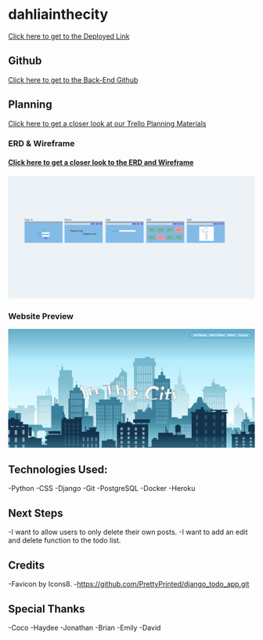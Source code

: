 # dahliainthecity
[Click here to get to the Deployed Link](https://dahliainthecity.herokuapp.com/)

## Github

[Click here to get to the Back-End Github](https://github.com/dlobera/dahliainthecity.git)

## Planning  

[Click here to get a closer look at our Trello Planning Materials](https://trello.com/b/Vr7VNdWK/dahlia-in-the-city)

### ERD & Wireframe
#### [Click here to get a closer look to the ERD and Wireframe](https://whimsical.com/dahlia-in-the-city-7mnSRs9pyuL7mDDEgUinWV)
<!-- ![ERD](./public/images/ERD.png) -->
![Wireframe](./main_app/static/images/wireframe.png)


### Website Preview
![Landing Page](./main_app/static/images/final.png)

## Technologies Used:
-Python
-CSS
-Django
-Git
-PostgreSQL
-Docker
-Heroku

## Next Steps
-I want to allow users to only delete their own posts.
-I want to add an edit and delete function to the todo list.

## Credits 
-Favicon by Icons8.
-https://github.com/PrettyPrinted/django_todo_app.git

## Special Thanks
-Coco
-Haydee
-Jonathan
-Brian
-Emily
-David
